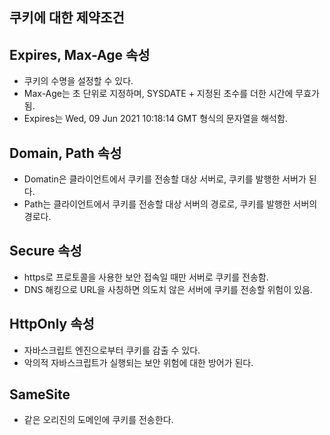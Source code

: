 ## 쿠키에 대한 제약조건

## Expires, Max-Age 속성
- 쿠키의 수명을 설정할 수 있다.
- Max-Age는 초 단위로 지정하며, SYSDATE + 지정된 초수를 더한 시간에 무효가 됨.
- Expires는 Wed, 09 Jun 2021 10:18:14 GMT 형식의 문자열을 해석함.

## Domain, Path 속성
- Domatin은 클라이언트에서 쿠키를 전송할 대상 서버로, 쿠키를 발행한 서버가 된다.
- Path는 클라이언트에서 쿠키를 전송할 대상 서버의 경로로, 쿠키를 발행한 서버의 경로다.

## Secure 속성
- https로 프로토콜을 사용한 보안 접속일 때만 서버로 쿠키를 전송함.
- DNS 해킹으로 URL을 사칭하면 의도치 않은 서버에 쿠키를 전송할 위험이 있음.

## HttpOnly 속성
- 자바스크립트 엔진으로부터 쿠키를 감출 수 있다.
- 악의적 자바스크립트가 실행되는 보안 위험에 대한 방어가 된다.

## SameSite
- 같은 오리진의 도메인에 쿠키를 전송한다.